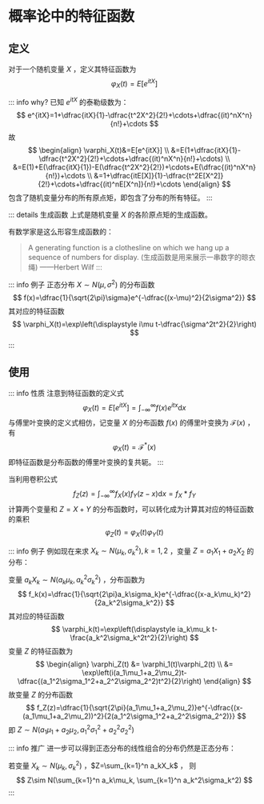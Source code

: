 # 概率论中的特征函数

## 定义

对于一个随机变量 $X$ ，定义其特征函数为
$$
\varphi_X(t)=E[e^{itX}]
$$

::: info why?
已知 $e^{itX}$ 的泰勒级数为：
$$
e^{itX}=1+\dfrac{itX}{1}-\dfrac{t^2X^2}{2!}+\cdots+\dfrac{(it)^nX^n}{n!}+\cdots
$$
故
$$
\begin{align}
\varphi_X(t)&=E[e^{itX}] \\
&=E(1+\dfrac{itX}{1}-\dfrac{t^2X^2}{2!}+\cdots+\dfrac{(it)^nX^n}{n!}+\cdots) \\
&=E(1)+E(\dfrac{itX}{1})-E(\dfrac{t^2X^2}{2!})+\cdots+E(\dfrac{(it)^nX^n}{n!})+\cdots \\
&=1+\dfrac{itE[X]}{1}-\dfrac{t^2E[X^2]}{2!}+\cdots+\dfrac{(it)^nE[X^n]}{n!}+\cdots
\end{align}
$$
包含了随机变量分布的所有原点矩，即包含了分布的所有特征。
:::

::: details 生成函数
上式是随机变量 $X$ 的各阶原点矩的生成函数。

有数学家是这么形容生成函数的：
> A generating function is a clothesline on which we hang up a sequence of numbers for display. (生成函数是用来展示一串数字的晾衣绳)
> ——Herbert Wilf
:::

::: info 例子
正态分布 $X\sim N(\mu,\sigma^2)$ 的分布函数
$$
f(x)=\dfrac{1}{\sqrt{2\pi}\sigma}e^{-\dfrac{(x-\mu)^2}{2\sigma^2}}
$$
其对应的特征函数
$$
\varphi_X(t)=\exp\left(\displaystyle i\mu t-\dfrac{\sigma^2t^2}{2}\right)
$$
:::

## 使用

::: info 性质
注意到特征函数的定义式
$$
\varphi_X(t)=E[e^{itX}]=\int_{-\infty}^\infty f(x)e^{itx}\mathrm{d}x
$$
与傅里叶变换的定义式相仿，记变量 $X$ 的分布函数 $f(x)$ 的傅里叶变换为 $\mathcal{F}(x)$ ，
有
$$
\varphi_X(t)=\mathcal{F}^*(x)
$$
即特征函数是分布函数的傅里叶变换的复共轭。
:::

当利用卷积公式
$$
f_Z(z)=\int_{-\infty}^\infty f_X(x)f_Y(z-x)\mathrm{d}x=f_X*f_Y
$$
计算两个变量和 $Z=X+Y$ 的分布函数时，可以转化成为计算其对应的特征函数的乘积
$$
\varphi_Z(t)=\varphi_X(t)\varphi_Y(t)
$$

::: info 例子
例如现在来求 $X_k\sim N(\mu_k,\sigma_k^2),k=1,2$ ，变量 $Z=a_1X_1+a_2X_2$ 的分布：

变量 $a_kX_k\sim N(a_k\mu_k,a_k^2\sigma_k^2)$ ，分布函数为
$$
f_k(x)=\dfrac{1}{\sqrt{2\pi}a_k\sigma_k}e^{-\dfrac{(x-a_k\mu_k)^2}{2a_k^2\sigma_k^2}}
$$
其对应的特征函数
$$
\varphi_k(t)=\exp\left(\displaystyle ia_k\mu_k t-\frac{a_k^2\sigma_k^2t^2}{2}\right)
$$
变量 $Z$ 的特征函数为
$$
\begin{align}
\varphi_Z(t) &= \varphi_1(t)\varphi_2(t) \\
&= \exp\left(i(a_1\mu_1+a_2\mu_2)t-\dfrac{(a_1^2\sigma_1^2+a_2^2\sigma_2^2)t^2}{2}\right)
\end{align}
$$
故变量 $Z$ 的分布函数
$$
f_Z(z)=\dfrac{1}{\sqrt{2\pi}(a_1\mu_1+a_2\mu_2)}e^{-\dfrac{(x-(a_1\mu_1+a_2\mu_2))^2}{2(a_1^2\sigma_1^2+a_2^2\sigma_2^2)}}
$$
即 $Z\sim N(a_1\mu_1+a_2\mu_2, a_1^2\sigma_1^2+a_2^2\sigma_2^2)$

::: info 推广
进一步可以得到正态分布的线性组合的分布仍然是正态分布：

若变量 $X_k\sim N(\mu_k,\sigma_k^2)$ ，$Z=\sum_{k=1}^n a_kX_k$ ，
则 
$$
Z\sim N(\sum_{k=1}^n a_k\mu_k, \sum_{k=1}^n a_k^2\sigma_k^2)
$$
:::



